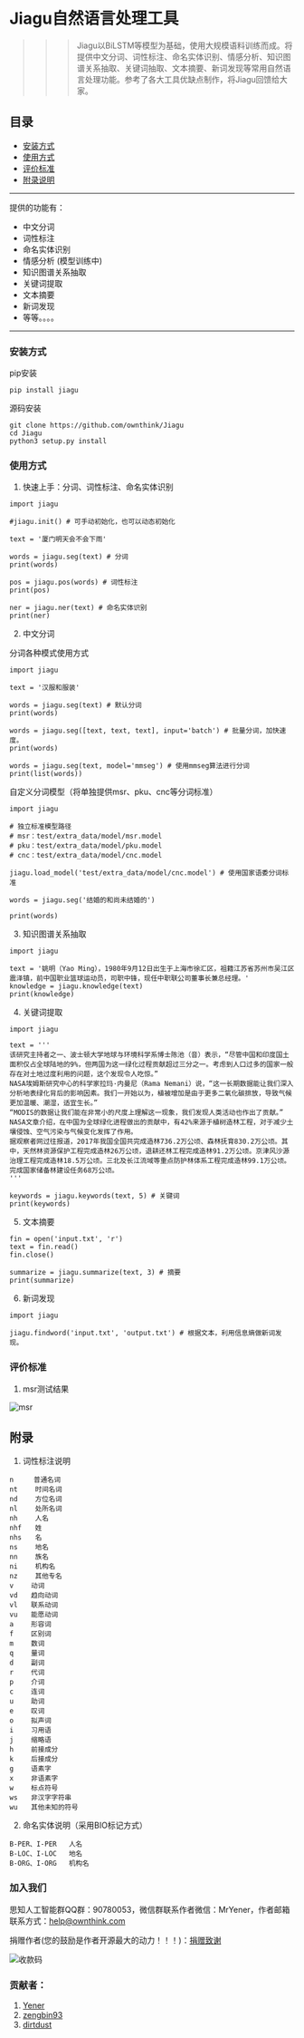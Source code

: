 # Jiagu自然语言处理工具
>>> Jiagu以BiLSTM等模型为基础，使用大规模语料训练而成。将提供中文分词、词性标注、命名实体识别、情感分析、知识图谱关系抽取、关键词抽取、文本摘要、新词发现等常用自然语言处理功能。参考了各大工具优缺点制作，将Jiagu回馈给大家。

## 目录
* [安装方式](#安装方式)
* [使用方式](#使用方式)
* [评价标准](#评价标准)
* [附录说明](#附录)

---

提供的功能有：
* 中文分词
* 词性标注
* 命名实体识别
* 情感分析     (模型训练中)
* 知识图谱关系抽取
* 关键词提取
* 文本摘要
* 新词发现
* 等等。。。。

---

### 安装方式
pip安装
```shell
pip install jiagu
```
源码安装
```shell
git clone https://github.com/ownthink/Jiagu
cd Jiagu
python3 setup.py install
```

### 使用方式
1. 快速上手：分词、词性标注、命名实体识别
```python3
import jiagu

#jiagu.init() # 可手动初始化，也可以动态初始化

text = '厦门明天会不会下雨'

words = jiagu.seg(text) # 分词
print(words)

pos = jiagu.pos(words) # 词性标注
print(pos)

ner = jiagu.ner(text) # 命名实体识别
print(ner)
```

2. 中文分词

分词各种模式使用方式
```python3
import jiagu

text = '汉服和服装'

words = jiagu.seg(text) # 默认分词
print(words)

words = jiagu.seg([text, text, text], input='batch') # 批量分词，加快速度。
print(words)

words = jiagu.seg(text, model='mmseg') # 使用mmseg算法进行分词
print(list(words))
```

自定义分词模型（将单独提供msr、pku、cnc等分词标准）
```python3
import jiagu

# 独立标准模型路径
# msr：test/extra_data/model/msr.model
# pku：test/extra_data/model/pku.model
# cnc：test/extra_data/model/cnc.model

jiagu.load_model('test/extra_data/model/cnc.model') # 使用国家语委分词标准

words = jiagu.seg('结婚的和尚未结婚的')

print(words)
```

3. 知识图谱关系抽取
```python3
import jiagu

text = '姚明（Yao Ming），1980年9月12日出生于上海市徐汇区，祖籍江苏省苏州市吴江区震泽镇，前中国职业篮球运动员，司职中锋，现任中职联公司董事长兼总经理。'
knowledge = jiagu.knowledge(text)
print(knowledge)
```

4. 关键词提取
```python3
import jiagu

text = '''
该研究主持者之一、波士顿大学地球与环境科学系博士陈池（音）表示，“尽管中国和印度国土面积仅占全球陆地的9%，但两国为这一绿化过程贡献超过三分之一。考虑到人口过多的国家一般存在对土地过度利用的问题，这个发现令人吃惊。”
NASA埃姆斯研究中心的科学家拉玛·内曼尼（Rama Nemani）说，“这一长期数据能让我们深入分析地表绿化背后的影响因素。我们一开始以为，植被增加是由于更多二氧化碳排放，导致气候更加温暖、潮湿，适宜生长。”
“MODIS的数据让我们能在非常小的尺度上理解这一现象，我们发现人类活动也作出了贡献。”
NASA文章介绍，在中国为全球绿化进程做出的贡献中，有42%来源于植树造林工程，对于减少土壤侵蚀、空气污染与气候变化发挥了作用。
据观察者网过往报道，2017年我国全国共完成造林736.2万公顷、森林抚育830.2万公顷。其中，天然林资源保护工程完成造林26万公顷，退耕还林工程完成造林91.2万公顷。京津风沙源治理工程完成造林18.5万公顷。三北及长江流域等重点防护林体系工程完成造林99.1万公顷。完成国家储备林建设任务68万公顷。
'''				

keywords = jiagu.keywords(text, 5) # 关键词
print(keywords)
```

5. 文本摘要
```python3
fin = open('input.txt', 'r')
text = fin.read()
fin.close()

summarize = jiagu.summarize(text, 3) # 摘要
print(summarize)
```

6. 新词发现
```python3
import jiagu

jiagu.findword('input.txt', 'output.txt') # 根据文本，利用信息熵做新词发现。
```

### 评价标准
1. msr测试结果

![msr](https://github.com/ownthink/evaluation/blob/master/images/2.png)


## 附录
1. 词性标注说明
```text
n　　　普通名词
nt　 　时间名词
nd　 　方位名词
nl　 　处所名词
nh　 　人名
nhf　　姓
nhs　　名
ns　 　地名
nn 　　族名
ni 　　机构名
nz 　　其他专名
v　　 动词
vd　　趋向动词
vl　　联系动词
vu　　能愿动词
a　 　形容词
f　 　区别词
m　 　数词　　
q　 　量词
d　 　副词
r　 　代词
p　　 介词
c　 　连词
u　　 助词
e　 　叹词
o　 　拟声词
i　 　习用语
j　　 缩略语
h　　 前接成分
k　　 后接成分
g　 　语素字
x　 　非语素字
w　 　标点符号
ws　　非汉字字符串
wu　　其他未知的符号
```

2. 命名实体说明（采用BIO标记方式）
```text
B-PER、I-PER   人名
B-LOC、I-LOC   地名
B-ORG、I-ORG   机构名
```

### 加入我们
思知人工智能群QQ群：90780053，微信群联系作者微信：MrYener，作者邮箱联系方式：help@ownthink.com

<p>捐赠作者(您的鼓励是作者开源最大的动力！！！)：<a href="https://github.com/ownthink/Jiagu/wiki/donation"target="_blank">捐赠致谢</a> </p>

![收款码](https://github.com/ownthink/KnowledgeGraph/raw/master/img/%E6%94%B6%E6%AC%BE%E7%A0%81.jpg)


### 贡献者：
1. [Yener](https://github.com/ownthink)
2. [zengbin93](https://github.com/zengbin93)
3. [dirtdust](https://github.com/dirtdust)


